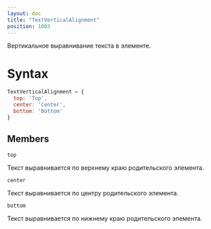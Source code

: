 ```yaml
---
layout: doc
title: "TextVerticalAlignment"
position: 1003
---
```


Вертикальное выравнивание текста в элементе.

# Syntax

```js
TextVerticalAlignment = {
  top: 'Top',
  center: 'Center',
  bottom: 'Bottom'
}
```

## Members

`top`

Текст выравнивается по верхнему краю родительского элемента.

`center`

Текст выравнивается по центру родительского элемента.

`bottom`

Текст выравнивается по нижнему краю родительского элемента.

